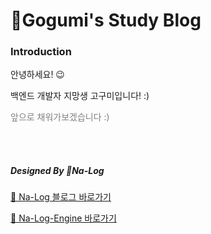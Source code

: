 # 🐣Gogumi's Study Blog

### Introduction

안녕하세요! 😉

백엔드 개발자 지망생 고구미입니다! :)

<span style="color:gray">앞으로 채워가보겠습니다 :)</span>

<br/><br/>

##### Designed By 🐾Na-Log

[🚀 Na-Log 블로그 바로가기](https://nerd-animals.github.io/na-log/)

[🛫 Na-Log-Engine 바로가기](https://github.com/nerd-animals/na-log-engine)

